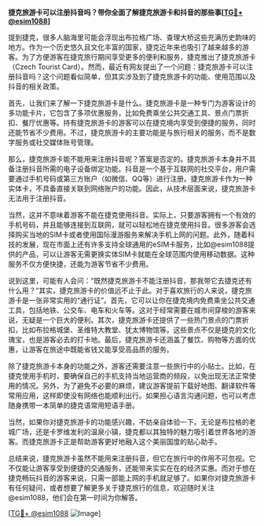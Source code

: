 **捷克旅游卡可以注册抖音吗？带你全面了解捷克旅游卡和抖音的那些事[[TG💪+ @esim1088](https://t.me/s/esim1088)]**

提到捷克，很多人脑海里可能会浮现出布拉格广场、查理大桥这些充满历史韵味的地方。作为一个历史悠久且文化丰富的国家，捷克近年来也吸引了越来越多的游客。为了方便游客在捷克旅行期间享受更多的便利和服务，捷克推出了捷克旅游卡（Czech Tourist Card）。然而，最近有网友提出了一个问题：捷克旅游卡可以注册抖音吗？这个问题看似简单，但其实涉及到了捷克旅游卡的功能、使用范围以及抖音的相关政策。

首先，让我们来了解一下捷克旅游卡是什么。捷克旅游卡是一种专门为游客设计的多功能卡片，它包含了多项优惠服务，比如免费乘坐公共交通工具、景点门票折扣、餐厅优惠等。持有捷克旅游卡的游客可以在捷克境内享受到便捷的服务，同时还能节省不少费用。不过，捷克旅游卡的主要功能是与旅行相关的服务，而不是数字服务或社交媒体账号管理。

那么，捷克旅游卡能不能用来注册抖音呢？答案是否定的。捷克旅游卡本身并不具备注册抖音所需的电子设备绑定功能。抖音是一个基于互联网的社交平台，用户需要通过手机号码或第三方账户（如微信、QQ等）进行注册。捷克旅游卡作为一种实体卡，不具备直接关联到网络账户的功能。因此，从技术层面来说，捷克旅游卡无法用于注册抖音。

当然，这并不意味着游客不能在捷克使用抖音。实际上，只要游客拥有一个有效的手机号码，并且能够连接到互联网，就可以轻松地在捷克使用抖音。很多游客会选择购买当地的SIM卡或者使用国际漫游服务来解决手机上网的问题。此外，随着科技的发展，现在市面上还有许多支持全球通用的eSIM卡服务，比如@esim1088提供的产品，可以让游客无需更换实体SIM卡就能在全球范围内使用移动数据。这种服务不仅方便快捷，还能为游客节省不少费用。

说到这里，可能有人会问：“既然捷克旅游卡不能注册抖音，那我带它去捷克还有什么用？”其实，捷克旅游卡的价值远不止于此。对于喜欢旅行的人来说，捷克旅游卡是一张非常实用的“通行证”。首先，它可以让你在捷克境内免费乘坐公共交通工具，包括地铁、公交车、电车和火车等。这对于经常需要在城市间穿梭的游客来说，无疑是一个巨大的便利。其次，捷克旅游卡还提供了一些热门景点的门票折扣，比如布拉格城堡、圣维特大教堂、犹太博物馆等。这些景点不仅是捷克的文化瑰宝，也是游客必去的打卡地。最后，捷克旅游卡还涵盖了餐饮、购物等方面的优惠，让游客在旅途中既能省钱又能享受高品质的服务。

除了捷克旅游卡本身的功能之外，游客还需要注意一些旅行中的小贴士。比如，在捷克使用手机时，要确保自己的手机支持当地运营商的频段，以免出现无法正常使用的情况。另外，为了避免不必要的麻烦，建议游客提前下载好地图、翻译软件等常用应用，这样即使没有网络也能顺利出行。如果担心语言沟通问题，也可以考虑随身携带一本简单的捷克语常用短语手册。

当然，如果你对捷克旅游卡的功能感兴趣，不妨亲自体验一下。无论是布拉格的老城广场，还是卡罗维发利的温泉小镇，捷克都以其独特的魅力吸引着世界各地的游客。而捷克旅游卡正是帮助游客更好地融入这个美丽国度的贴心助手。

总结来说，捷克旅游卡虽然不能用来注册抖音，但它在旅行中的作用不可忽视。它不仅能让游客享受到便捷的交通服务，还能带来实实在在的经济实惠。而对于想在捷克畅玩抖音的游客来说，只需一部能上网的手机就足够了。如果你对捷克旅游卡有任何疑问，或者想要了解更多关于捷克旅行的信息，欢迎随时关注@esim1088，他们会在第一时间为你解答。

[[TG💪+ @esim1088](https://t.me/s/esim1088) ![Image](https://i.postimg.cc/4NQfJmqS/Snipaste-2025-05-13-00-14-12.png)]